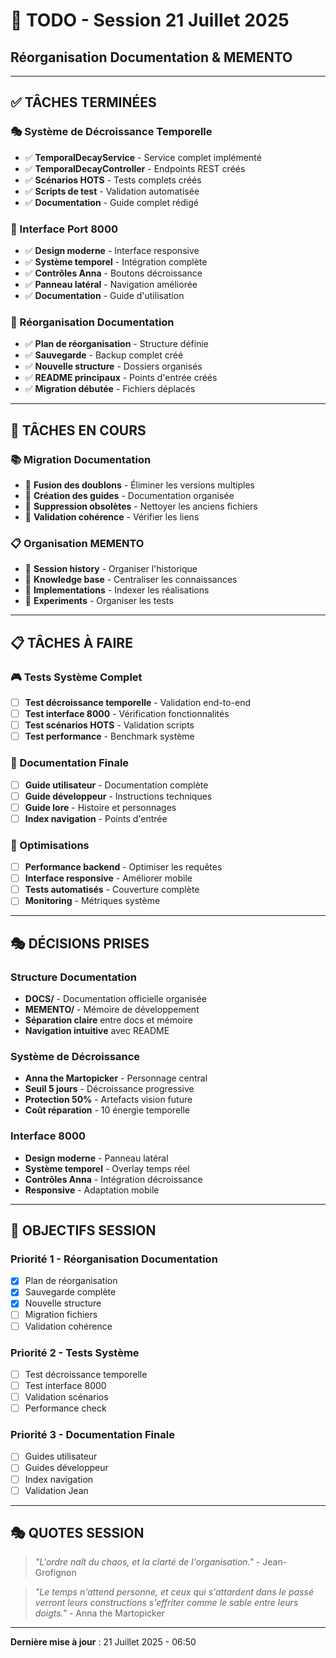 # 🎯 TODO - Session 21 Juillet 2025
## Réorganisation Documentation & MEMENTO

---

## ✅ **TÂCHES TERMINÉES**

### **🎭 Système de Décroissance Temporelle**
- ✅ **TemporalDecayService** - Service complet implémenté
- ✅ **TemporalDecayController** - Endpoints REST créés
- ✅ **Scénarios HOTS** - Tests complets créés
- ✅ **Scripts de test** - Validation automatisée
- ✅ **Documentation** - Guide complet rédigé

### **🎨 Interface Port 8000**
- ✅ **Design moderne** - Interface responsive
- ✅ **Système temporel** - Intégration complète
- ✅ **Contrôles Anna** - Boutons décroissance
- ✅ **Panneau latéral** - Navigation améliorée
- ✅ **Documentation** - Guide d'utilisation

### **🧹 Réorganisation Documentation**
- ✅ **Plan de réorganisation** - Structure définie
- ✅ **Sauvegarde** - Backup complet créé
- ✅ **Nouvelle structure** - Dossiers organisés
- ✅ **README principaux** - Points d'entrée créés
- ✅ **Migration débutée** - Fichiers déplacés

---

## 🔄 **TÂCHES EN COURS**

### **📚 Migration Documentation**
- 🔄 **Fusion des doublons** - Éliminer les versions multiples
- 🔄 **Création des guides** - Documentation organisée
- 🔄 **Suppression obsolètes** - Nettoyer les anciens fichiers
- 🔄 **Validation cohérence** - Vérifier les liens

### **📋 Organisation MEMENTO**
- 🔄 **Session history** - Organiser l'historique
- 🔄 **Knowledge base** - Centraliser les connaissances
- 🔄 **Implementations** - Indexer les réalisations
- 🔄 **Experiments** - Organiser les tests

---

## 📋 **TÂCHES À FAIRE**

### **🎮 Tests Système Complet**
- [ ] **Test décroissance temporelle** - Validation end-to-end
- [ ] **Test interface 8000** - Vérification fonctionnalités
- [ ] **Test scénarios HOTS** - Validation scripts
- [ ] **Test performance** - Benchmark système

### **📖 Documentation Finale**
- [ ] **Guide utilisateur** - Documentation complète
- [ ] **Guide développeur** - Instructions techniques
- [ ] **Guide lore** - Histoire et personnages
- [ ] **Index navigation** - Points d'entrée

### **🚀 Optimisations**
- [ ] **Performance backend** - Optimiser les requêtes
- [ ] **Interface responsive** - Améliorer mobile
- [ ] **Tests automatisés** - Couverture complète
- [ ] **Monitoring** - Métriques système

---

## 🎭 **DÉCISIONS PRISES**

### **Structure Documentation**
- **DOCS/** - Documentation officielle organisée
- **MEMENTO/** - Mémoire de développement
- **Séparation claire** entre docs et mémoire
- **Navigation intuitive** avec README

### **Système de Décroissance**
- **Anna the Martopicker** - Personnage central
- **Seuil 5 jours** - Décroissance progressive
- **Protection 50%** - Artefacts vision future
- **Coût réparation** - 10 énergie temporelle

### **Interface 8000**
- **Design moderne** - Panneau latéral
- **Système temporel** - Overlay temps réel
- **Contrôles Anna** - Intégration décroissance
- **Responsive** - Adaptation mobile

---

## 🎯 **OBJECTIFS SESSION**

### **Priorité 1** - Réorganisation Documentation
- [x] Plan de réorganisation
- [x] Sauvegarde complète
- [x] Nouvelle structure
- [ ] Migration fichiers
- [ ] Validation cohérence

### **Priorité 2** - Tests Système
- [ ] Test décroissance temporelle
- [ ] Test interface 8000
- [ ] Validation scénarios
- [ ] Performance check

### **Priorité 3** - Documentation Finale
- [ ] Guides utilisateur
- [ ] Guides développeur
- [ ] Index navigation
- [ ] Validation Jean

---

## 🎭 **QUOTES SESSION**

> *"L'ordre naît du chaos, et la clarté de l'organisation."* - Jean-Grofignon

> *"Le temps n'attend personne, et ceux qui s'attardent dans le passé verront leurs constructions s'effriter comme le sable entre leurs doigts."* - Anna the Martopicker

---

**Dernière mise à jour** : 21 Juillet 2025 - 06:50 